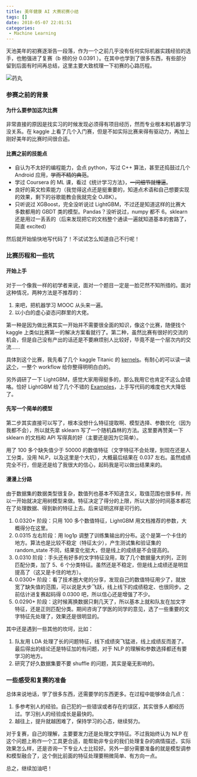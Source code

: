 ```yaml
---
title: 美年健康 AI 大赛初赛小结
tags: []
date: 2018-05-07 22:01:51
categories:
 - Machine Learning
---
```


天池美年的初赛逐渐告一段落，作为一个之前几乎没有任何实际机器实践经验的选手，也勉强进了复赛（b 榜的分 0.0391 ）。在其中也学到了很多东西，有些部分留到后面有时间再总结，这里主要大致梳理一下初赛的心路历程。

![药丸][pills]

[pills]:https://1e8f2fa189da333464c9-e7cfef2b81d170385252e69507fe4f83.ssl.cf1.rackcdn.com/assets/images/pills.jpg
<!--more-->

### 参赛之前的背景

#### 为什么要参加这次比赛

非常直接的原因是找实习的时候发现必须得有项目经历，然而专业根本和机器学习没关系。在 kaggle 上看了几个入门赛，但是不如实际比赛来得有驱动力，再加上刚好美年的比赛时间很合适。

#### 比赛之前的技能点

- 自认为不太好的编程能力，会点 python，写过 C++ 算法，甚至还捣鼓过几个 Android 应用，~~学而不精的典范~~。
- 学过 Coursera 的 ML 课，看过《统计学习方法》，~~一问细节就懵逼~~。
- 良好的英文检索能力（我觉得这点还是挺重要的，知道点术语和自己想要实现的效果，剩下的谷歌能教会我就完全 OJBK）。
- 只听说过 XGBoost，完全没听说过 LightGBM，不过还是知道这样的比赛大多数都用的 GBDT 类的模型。Pandas？没听说过，numpy 都不 6。sklearn 还是用过一丢丢的（后来发现把它的文档整个通读一遍就知道基本的套路了，简直 excited）

然后就开始愉快地写代码了！不试试怎么知道自己不行呢！

### 比赛历程和一些坑

#### 开始上手

对于一个像我一样的初学者来说，面对一个题目一定是一脸茫然不知所措的。面对这种情况，两种方法是不推荐的：

1. 来吧，把机器学习 MOOC 从头来一遍。
2. 以小白的虚心姿态问群里的大佬。

第一种是因为做比赛其实一开始并不需要很全面的知识，像这个比赛，随便找个 kaggle 上类似比赛第一的解决方案看就行了。第二种，虽然比赛有很好的交流的机会，但是自己没有产出的话还是不要麻烦别人比较好，毕竟不是一个层次内的交流……

具体到这个比赛，我先看了几个 kaggle Titanic 的 [kernels](https://www.kaggle.com/c/titanic#tutorials)。有耐心的可以读一读[这个](https://www.kaggle.com/startupsci/titanic-data-science-solutions)，一整个 workflow 给你整得明明白白的。

另外调研了一下 LightGBM，感觉大家用得挺多的，那么我用它也肯定不这么会错咯。恰好 LightGBM 给了几个不错的 [Examples](https://github.com/Microsoft/LightGBM/tree/master/examples)，上手写代码的难度也大大降低了。

#### 先写一个简单的模型

第二步其实直接可以写了，根本没想什么特征提取啊、模型选择、参数优化（因为我都不会），所以就先拿 sklearn 写了一个随机森林的方法。这里要再赞美一下 sklearn 的文档和 API 写得真的好（主要还是因为它简单）。

用了 100 多个缺失值少于 50000 的数值特征（文字特征不会处理，到现在还是人工分类，没用 NLP，以及这里是个大坑），大概最后结果在 0.037 左右。虽然成绩完全不行，但是还是给了我很大的信心，起码我是可以做出结果来的。

#### 漫漫上分路

由于数据集的数据类型很复杂，数值列也基本不知道含义，取值范围也很多样，所以一开始就决定用树模型来做。特征决定了得分的上限，所以大部分时间基本都花在了处理数据、得到新的特征上去。后来证明这样是可行的。

1. 0.0320+ 阶段：只用 100 多个数值特征，LightGBM 用文档推荐的参数，大概得分在这里。
2. 0.0315 左右阶段：用 log1p 调整了训练集输出的分布。这个是第一个卡住的地方。算法也是比较不稳定（特征太少），产生测试集和验证集的 random_state 不同，结果变化挺大，但是线上的成绩是不会提高的。
3. 0.0310 阶段：手头还有好多的文字特征没用，取了几个数据量大的列，正则匹配分类，加了 5、6 个分类特征。虽然还是不稳定，但是线上成绩还是明显提高了（这又是卡住的地方）。
4. 0.0300+ 阶段：看了技术圈大佬的分享，发现自己的数值特征用少了，就放宽了缺失值的范围，可以说是大步飞跃，线上线下的成绩稳定、也很同步。之前估计进复赛起码得 0.0300 吧，所以信心还是增强了不少。
5. 0.0290+ 阶段：这时候离换数据只剩几天了，所以基本上就和队友在加文字特征，还是正则匹配分类。期间咨询了学医的同学的意见，选了一些重要的文字特征先处理了，效果还是很明显的。

其中还是遇到一些其他的坎坷，比如：

1. 队友用 LDA 处理了长的问题特征，线下成绩突飞猛进，线上成绩反而差了。最后得出的结论还是特征加的有问题，对于 NLP 的理解和参数选择都还有要学习的地方。
2. 研究了好久数据集要不要 shuffle 的问题，其实是毫无影响的。

### 一些感受和复赛的准备

总体来说地话，学了很多东西，还需要学的东西更多。在过程中能够体会几点：

1. 多参考别人的经验。自己犯的一些错误或者存在的误区，其实很多人都经历过。学习别人的经验成长是最快的。
2. 越往上，提升就越困难了，保持学习的心态，继续努力。

对于复赛，自己的理解，主要要发力还是处理文字特征。不过我始终认为 NLP 在这个问题上称作一个工具更合适，能帮助非专业的我们处理复杂的病情描述，实际效果怎么样，还是咨询一下专业人士比较好。另外一部分需要准备的就是模型调参和模型融合了，这个倒比前面的特征处理要稍微简单、有方向一点。

总之，继续加油吧！
